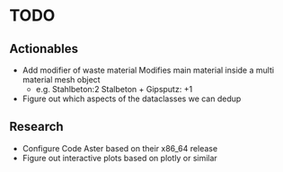 # TODO

## Actionables
- Add modifier of waste material
    Modifies main material inside a multi material mesh object
    - e.g. Stahlbeton:2
         Stalbeton + Gipsputz: +1
- Figure out which aspects of the dataclasses we can dedup

## Research
- Configure Code Aster based on their x86_64 release
- Figure out interactive plots based on plotly or similar
